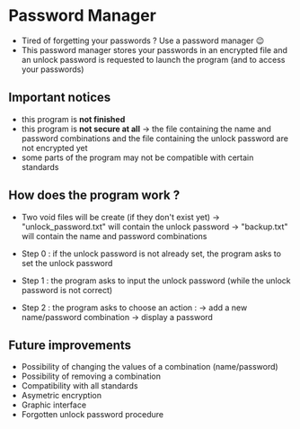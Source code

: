 # Password Manager

- Tired of forgetting your passwords ? Use a password manager :wink:  
- This password manager stores your passwords in an encrypted file and an unlock password is requested to launch the program (and to access your passwords) 

## Important notices

- this program is **not finished**
- this program is **not secure at all**
-> the file containing the name and password combinations and the file containing the unlock password are not encrypted yet 
- some parts of the program may not be compatible with certain standards

## How does the program work ?

- Two void files will be create (if they don't exist yet)
-> "unlock_password.txt" will contain the unlock password
-> "backup.txt" will contain the name and password combinations 

- Step 0 : if the unlock password is not already set, the program asks to set the unlock password
- Step 1 : the program asks to input the unlock password (while the unlock password is not correct)
- Step 2 : the program asks to choose an action : 
-> add a new name/password combination
-> display a password

## Future improvements

- Possibility of changing the values of a combination (name/password)
- Possibility of removing a combination
- Compatibility with all standards
- Asymetric encryption
- Graphic interface
- Forgotten unlock password procedure